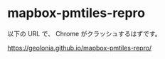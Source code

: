 # mapbox-pmtiles-repro

以下の URL で、 Chrome がクラッシュするはずです。

https://geolonia.github.io/mapbox-pmtiles-repro/
